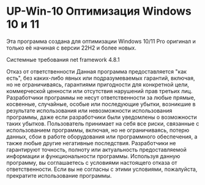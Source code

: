 # UP-Win-10 Оптимизация Windows 10 и 11
Эта программа создана для оптимизации Windows 10/11 Pro
оригинал и только её начиная с версии 22H2 и более новых.

Системные требования net framework 4.8.1

Отказ от ответственности
Данная программа предоставляется "как есть", без каких-либо явных или подразумеваемых гарантий, включая, но не ограничиваясь, гарантиями пригодности для конкретной цели, коммерческой ценности или отсутствия нарушений прав третьих лиц. Разработчики программы не несут ответственности за любые прямые, косвенные, случайные, особые или последующие убытки, возникшие в результате использования или невозможности использования программы, даже если разработчики были уведомлены о возможности таких убытков.
Пользователь принимает на себя все риски, связанные с использованием программы, включая, но не ограничиваясь, потерю данных, сбои в работе оборудования или программного обеспечения, а также любые другие негативные последствия. Разработчики не гарантируют точность, полноту или актуальность предоставляемой информации и функциональности программы.
Используя данную программу, вы соглашаетесь с условиями настоящего отказа от ответственности. Если вы не согласны с этими условиями, пожалуйста, прекратите использование программы.
